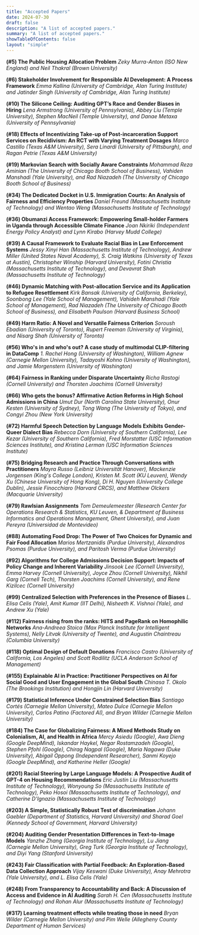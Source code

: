 ```yaml
---
title: "Accepted Papers"
date: 2024-07-30
draft: false
description: "A list of accepted papers."
summary: "A list of accepted papers."
showTableOfContents: false
layout: "simple"
---
```

**(#5) The Public Housing Allocation Problem**
*Zeky Murra-Anton (ISO New England) and Neil Thakral (Brown University)*

**(#6) Stakeholder Involvement for Responsible AI Development: A Process Framework**
*Emma Kallina (University of Cambridge, Alan Turing Institute) and Jatinder Singh (University of Cambridge, Alan Turing Institute)*

**(#10) The Silicone Ceiling: Auditing GPT’s Race and Gender Biases in Hiring**
*Lena Armstrong (University of Pennsylvania), Abbey Liu (Temple University), Stephen MacNeil (Temple University), and Danae Metaxa (University of Pennsylvania)*

**(#18) Effects of Incentivizing Take-up of Post-incarceration Support Services on Recidivism: An RCT with Varying Treatment Dosages**
*Marco Castillo (Texas A&M University), Sera Linardi (University of Pittsburgh), and Ragan Petrie (Texas A&M University)*

**(#19) Markovian Search with Socially Aware Constraints**
*Mohammad Reza Aminian (The University of Chicago Booth School of Business), Vahiden Manshadi (Yale University), and Rad Niazadeh (The University of Chicago Booth School of Business)*

**(#34) The Dedicated Docket in U.S. Immigration Courts: An Analysis of Fairness and Efficiency Properties**
*Daniel Freund (Massachusetts Institute of Technology) and Wentao Weng (Massachusetts Institute of Technology)*

**(#36) Obumanzi Access Framework: Empowering Small-holder Farmers in Uganda through Accessible Climate Finance**
*Joan Nkiriki (Independent Energy Policy Analyst) and Lynn Kirabo (Harvey Mudd College)*

**(#39) A Causal Framework to Evaluate Racial Bias in Law Enforcement Systems**
*Jessy Xinyi Han (Massachusetts Institute of Technology), Andrew Miller (United States Naval Academy), S. Craig Watkins (University of Texas at Austin),  Christopher Winship (Harvard University), Fotini Christia (Massachusetts Institute of Technology), and Devavrat Shah (Massachusetts Institute of Technology)*

**(#46) Dynamic Matching with Post-allocation Service and its Application to Refugee Resettlement**
*Kirk Bansak (University of California, Berkeley), Soonbong Lee (Yale School of Management), Vahideh Manshadi (Yale School of Management), Rad Niazadeh (The University of Chicago Booth School of Business), and Elisabeth Paulson (Harvard Business School)*

**(#49) Harm Ratio: A Novel and Versatile Fairness Criterion**
*Soroush Ebadian (University of Toronto), Rupert Freeman (University of Virginia), and Nisarg Shah (University of Toronto)*

**(#56) Who's in and who's out? A case study of multimodal CLIP-filtering in DataComp**
*1. Rachel Hong (University of Washington), William Agnew (Carnegie Mellon University), Tadayoshi Kohno (University of Washington), and Jamie Morgenstern (University of Washington)*

**(#64) Fairness in Ranking under Disparate Uncertainty**
*Richa Rastogi (Cornell University) and Thorsten Joachims (Cornell University)*

**(#66) Who gets the bonus? Affirmative Action Reforms in High School Admissions in China**
*Umut Dur (North Carolina State University), Onur Kesten (University of Sydney), Tong Wang (The University of Tokyo), and Congyi Zhou (New York University)*

**(#72) Harmful Speech Detection by Language Models Exhibits Gender-Queer Dialect Bias**
*Rebecca Dorn (University of Southern California), Lee Kezar (University of Southern California), Fred Morstatter (USC Information Sciences Institute), and Kristina Lerman (USC Information Sciences Institute)*

**(#75) Bridging Research and Practice Through Conversations with Practitioners**
*Mayra Russo (Leibniz Universität Hanover), Mackenzie Jorgensen (King's College London), Kristen M. Scott (KU Leuven), Wendy Xu (Chinese University of Hong Kong), Di H. Nguyen (University College Dublin), Jessie Finocchiaro (Harvard CRCS), and Matthew Olckers (Macquarie University)*

**(#79) Rawlsian Assignments**
*Tom Demeulemeester (Research Center for Operations Research & Statistics, KU Leuven, & Department of Business Informatics and Operations Management, Ghent University), and Juan Pereyra (Universidad de Montevideo)*

**(#88) Automating Food Drop: The Power of Two Choices for Dynamic and Fair Food Allocation**
*Marios Mertzanidis (Purdue University), Alexandros Psomas (Purdue University), and Paritosh Verma (Purdue University)*

**(#92) Algorithms for College Admissions Decision Support: Impacts of Policy Change and Inherent Variability**
*Jinsook Lee (Cornell University), Emma Harvey (Cornell University), Joyce Zhou (Cornell University), Nikhil Garg (Cornell Tech), Thorsten Joachims (Cornell University), and Rene Kizilcec (Cornell University)*

**(#99) Centralized Selection with Preferences in the Presence of Biases**
*L. Elisa Celis (Yale), Amit Kumar (IIT Delhi), Nisheeth K. Vishnoi (Yale), and Andrew Xu (Yale)*

**(#112) Fairness rising from the ranks: HITS and PageRank on Homophilic Networks**
*Ana-Andreea Stoica (Max Planck Institute for Intelligent Systems), Nelly Litvak (University of Twente), and Augustin Chaintreau (Columbia University)*

**(#118) Optimal Design of Default Donations**
*Francisco Castro (University of California, Los Angeles) and Scott Rodilitz (UCLA Anderson School of Management)*

**(#155) Explainable AI in Practice: Practitioner Perspectives on AI for Social Good and User Engagement in the Global South**
*Chinasa T. Okolo (The Brookings Institution) and Hongjin Lin (Harvard University)*

**(#179) Statistical Inference Under Constrained Selection Bias**
*Santiago Cortés (Carnegie Mellon University), Mateo Dulce (Carnegie Mellon University), Carlos Patino (Factored AI), and Bryan Wilder (Carnegie Mellon University)*

**(#184) The Case for Globalizing Fairness: A Mixed Methods Study on Colonialism, AI, and Health in Africa**
*Mercy Asiedu (Google), Awa Dieng (Google DeepMind), Iskandar Haykel, Negar Rostamzadeh (Google), Stephen Pfohl (Google), Chirag Nagpal (Google), Maria Nagawa (Duke University), Abigail Oppong (Independent Researcher), Sanmi Koyejo (Google DeepMind), and Katherine Heller (Google)*

**(#201) Racial Steering by Large Language Models: A Prospective Audit of GPT-4 on Housing Recommendations**
*Eric Justin Liu (Massachusetts Institute of Technology), Wonyoung So (Massachusetts Institute of Technology), Peko Hosoi (Massachusetts Institute of Technology), and Catherine D'Ignazio (Massachusetts Institute of Technology)*

**(#203) A Simple, Statistically Robust Test of discrimination**
*Johann Gaebler (Department of Statistics, Harvard University) and Sharad Goel (Kennedy School of Government, Harvard University)*

**(#204) Auditing Gender Presentation Differences in Text-to-Image Models**
*Yanzhe Zhang (Georgia Institute of Technology), Lu Jiang (Carnegie Mellon University), Greg Turk (Georgia Institute of Technology), and Diyi Yang (Stanford University)*

**(#243) Fair Classification with Partial Feedback: An Exploration-Based Data Collection Approach**
*Vijay Keswani (Duke University), Anay Mehrotra (Yale University), and L. Elisa Celis (Yale)*

**(#248) From Transparency to Accountability and Back: A Discussion of Access and Evidence in AI Auditing**
*Sarah H. Cen (Massachusetts Institute of Technology) and Rohan Alur (Massachusetts Institute of Technology)*

**(#317) Learning treatment effects while treating those in need**
*Bryan Wilder (Carnegie Mellon University) and Pim Welle (Allegheny County Department of Human Services)*